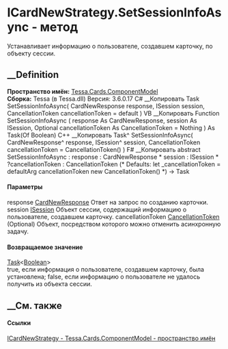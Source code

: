 # ICardNewStrategy.SetSessionInfoAsync - метод
Устанавливает информацию о пользователе, создавшем карточку, по объекту
сессии.
##  __Definition
 **Пространство имён:**
[Tessa.Cards.ComponentModel](N_Tessa_Cards_ComponentModel.htm)  
 **Сборка:** Tessa (в Tessa.dll) Версия: 3.6.0.17
C# __Копировать
     Task<bool> SetSessionInfoAsync(
    	CardNewResponse response,
    	ISession session,
    	CancellationToken cancellationToken = default
    )
VB __Копировать
     Function SetSessionInfoAsync ( 
    	response As CardNewResponse,
    	session As ISession,
    	Optional cancellationToken As CancellationToken = Nothing
    ) As Task(Of Boolean)
C++ __Копировать
    Task<bool>^ SetSessionInfoAsync(
    	CardNewResponse^ response, 
    	ISession^ session, 
    	CancellationToken cancellationToken = CancellationToken()
    )
F# __Копировать
     abstract SetSessionInfoAsync : 
            response : CardNewResponse * 
            session : ISession * 
            ?cancellationToken : CancellationToken 
    (* Defaults:
            let _cancellationToken = defaultArg cancellationToken new CancellationToken()
    *)
    -> Task<bool> 
#### Параметры
response [CardNewResponse](T_Tessa_Cards_CardNewResponse.htm)
    Ответ на запрос по созданию карточки.
session [ISession](T_Tessa_Platform_Runtime_ISession.htm)
    Объект сессии, содержащий информацию о пользователе, создавшем карточку.
cancellationToken
[CancellationToken](https://learn.microsoft.com/dotnet/api/system.threading.cancellationtoken)
(Optional)
    Объект, посредством которого можно отменить асинхронную задачу.
#### Возвращаемое значение
[Task](https://learn.microsoft.com/dotnet/api/system.threading.tasks.task-1)<[Boolean](https://learn.microsoft.com/dotnet/api/system.boolean)>  
true, если информация о пользователе, создавшем карточку, была установлена;
false, если информацию о пользователе не удалось получить из объекта сессии.
## __См. также
#### Ссылки
[ICardNewStrategy - ](T_Tessa_Cards_ComponentModel_ICardNewStrategy.htm)
[Tessa.Cards.ComponentModel - пространство
имён](N_Tessa_Cards_ComponentModel.htm)
